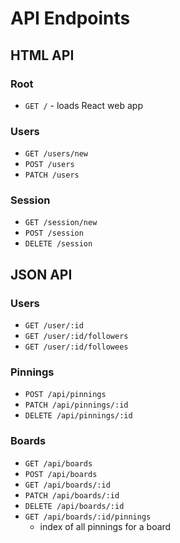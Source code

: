 # API Endpoints

## HTML API

### Root

- `GET /` - loads React web app

### Users

- `GET /users/new`
- `POST /users`
- `PATCH /users`

### Session

- `GET /session/new`
- `POST /session`
- `DELETE /session`

## JSON API

### Users

- `GET /user/:id`
- `GET /user/:id/followers`
- `GET /user/:id/followees`

### Pinnings
 - `POST /api/pinnings`
 - `PATCH /api/pinnings/:id`
 - `DELETE /api/pinnings/:id`

### Boards

- `GET /api/boards`
- `POST /api/boards`
- `GET /api/boards/:id`
- `PATCH /api/boards/:id`
- `DELETE /api/boards/:id`
- `GET /api/boards/:id/pinnings`
  - index of all pinnings for a board
